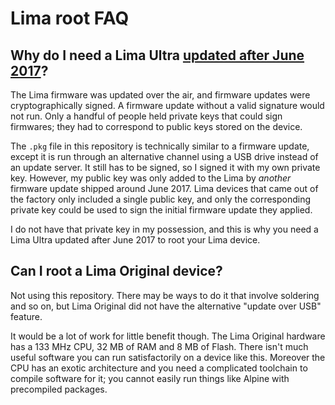# Lima root FAQ

## Why do I need a Lima Ultra [updated after June 2017](howto-root-ultra.md#prerequisites)?

The Lima firmware was updated over the air, and firmware updates were cryptographically signed. A firmware update without a valid signature would not run. Only a handful of people held private keys that could sign firmwares; they had to correspond to public keys stored on the device.

The `.pkg` file in this repository is technically similar to a firmware update, except it is run through an alternative channel using a USB drive instead of an update server. It still has to be signed, so I signed it with my own private key. However, my public key was only added to the Lima by *another* firmware update shipped around June 2017. Lima devices that came out of the factory only included a single public key, and only the corresponding private key could be used to sign the initial firmware update they applied.

I do not have that private key in my possession, and this is why you need a Lima Ultra updated after June 2017 to root your Lima device.

## Can I root a Lima Original device?

Not using this repository. There may be ways to do it that involve soldering and so on, but Lima Original did not have the alternative "update over USB" feature.

It would be a lot of work for little benefit though. The Lima Original hardware has a 133 MHz CPU, 32 MB of RAM and 8 MB of Flash. There isn't much useful software you can run satisfactorily on a device like this. Moreover the CPU has an exotic architecture and you need a complicated toolchain to compile software for it; you cannot easily run things like Alpine with precompiled packages.

